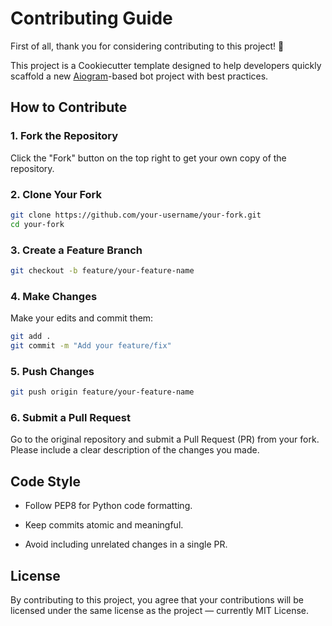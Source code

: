 # Contributing Guide

First of all, thank you for considering contributing to this project! 🎉

This project is a Cookiecutter template designed to help developers quickly scaffold a new [Aiogram](https://github.com/aiogram/aiogram)-based bot project with best practices.

## How to Contribute

### 1. Fork the Repository
Click the "Fork" button on the top right to get your own copy of the repository.

### 2. Clone Your Fork

```bash
git clone https://github.com/your-username/your-fork.git
cd your-fork
```

### 3. Create a Feature Branch

```bash
git checkout -b feature/your-feature-name
```

### 4. Make Changes

Make your edits and commit them:

```bash
git add .
git commit -m "Add your feature/fix"
```

### 5. Push Changes

```bash
git push origin feature/your-feature-name
```

### 6. Submit a Pull Request

Go to the original repository and submit a Pull Request (PR) from your fork. Please include a clear description of the changes you made.

## Code Style

- Follow PEP8 for Python code formatting.

- Keep commits atomic and meaningful.

- Avoid including unrelated changes in a single PR.

## License
By contributing to this project, you agree that your contributions will be licensed under the same license as the project — currently MIT License.
